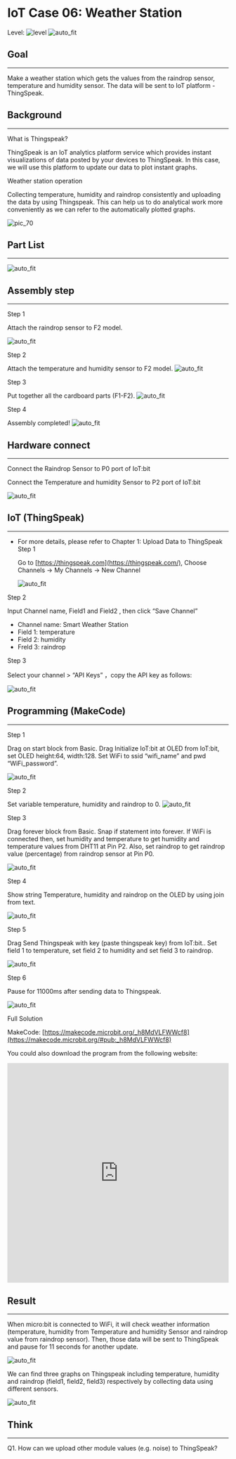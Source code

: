 # IoT Case 06: Weather Station 

Level: ![level](images/level2.png)
![auto_fit](images/Case6/case-06.png)<P>

## Goal
<HR>

Make a weather station which gets the values from the raindrop sensor, temperature and humidity sensor. The data will be sent to IoT platform - ThingSpeak.<BR><P>

## Background
<HR>

<span id="subtitle">What is Thingspeak?</span><BR><P>
ThingSpeak is an IoT analytics platform service which provides instant visualizations of data posted by your devices to ThingSpeak. In this case, we will use this platform to update our data to plot instant graphs. <BR><P>

<span id="subtitle">Weather station operation</span><BR><P>
Collecting temperature, humidity and raindrop consistently and uploading the data by using Thingspeak. This can help us to do analytical work more conveniently as we can refer to the automatically plotted graphs.<BR><P>
![pic_70](images/Case6/Concept-diagram-Case6.png)<P>

## Part List
<HR>

![auto_fit](images/Case6/Case6_parts.png)<P>

## Assembly step
<HR>

<span id="subtitle"> Step 1</span><BR><P>
Attach the raindrop sensor to F2 model.<BR><P>
![auto_fit](images/Case6/Case6_ass1.png)<P>
<span id="subtitle"> Step 2</span><BR><P>
Attach the temperature and humidity sensor to F2 model.
![auto_fit](images/Case6/Case6_ass2.png)<P>
<span id="subtitle"> Step 3</span><BR><P>
Put together all the cardboard parts (F1-F2).
![auto_fit](images/Case6/Case6_ass3.png)<P>
<span id="subtitle"> Step 4</span><BR><P>
Assembly completed!
![auto_fit](images/Case6/Case6_ass4.png)<P>

## Hardware connect
<HR>

Connect the Raindrop Sensor to P0 port of IoT:bit<BR><P>
Connect the Temperature and humidity Sensor to P2 port of IoT:bit<BR><P>
![auto_fit](images/Case6/Case6_hardware.png)<P>


## IoT (ThingSpeak)
<HR>

* For more details, please refer to Chapter 1: Upload Data to ThingSpeak
<span id="subtitle"> Step 1</span><BR><P>
Go to [https://thingspeak.com](https://thingspeak.com/), Choose Channels -> My Channels -> New Channel<BR><P>
![auto_fit](images/Case6/Case6_iot1.png)<P>
  
<span id="subtitle"> Step 2</span><BR><P>
Input Channel name, Field1 and Field2 , then click “Save Channel”<BR><P>
* Channel name: Smart Weather Station
* Field 1: temperature
* Field 2: humidity
* Freld 3: raindrop


<span id="subtitle"> Step 3</span><BR><P>
Select your channel > “API Keys” ，copy the API key as follows:<BR><P>
![auto_fit](images/Case6/Case6_iot2.png)<P>


## Programming (MakeCode)
<HR>

<span id="subtitle"> Step 1</span><BR><P>
Drag on start block from Basic. Drag Initialize IoT:bit at OLED from IoT:bit, set OLED height:64, width:128. Set WiFi to ssid “wifi_name” and pwd “WiFi_password”.<BR><P>
![auto_fit](images/Case6/Case6_p1.png)<P>
<span id="subtitle"> Step 2</span><BR><P>
Set variable temperature, humidity and raindrop to 0.
![auto_fit](images/Case6/Case6_p2.png)<P>
<span id="subtitle"> Step 3</span><BR><P>
Drag forever block from Basic. Snap if statement into forever. If WiFi is connected then, set humidity and temperature to get humidity and temperature values from DHT11 at Pin P2. Also, set raindrop to get raindrop value (percentage) from raindrop sensor at Pin P0.<BR><P>
![auto_fit](images/Case6/Case6_p3.png)<P>
<span id="subtitle"> Step 4</span><BR><P>
Show string Temperature, humidity and raindrop on the OLED by using join from text.<BR><P>
![auto_fit](images/Case6/Case6_p4.png)<P>
<span id="subtitle"> Step 5</span><BR><P>
Drag Send Thingspeak with key (paste thingspeak key) from IoT:bit.. Set field 1 to temperature, set field 2 to humidity and set field 3 to raindrop.<BR><P>
![auto_fit](images/Case6/Case6_p5.png)<P>
<span id="subtitle"> Step 6</span><BR><P>
Pause for 11000ms after sending data to Thingspeak.<BR><P>
![auto_fit](images/Case6/Case6_p6.png)<P>


<span id="subtitle">Full Solution<BR><P>
MakeCode: [https://makecode.microbit.org/_h8MdVLFWWcf8](https://makecode.microbit.org/#pub:_h8MdVLFWWcf8)<BR><P>
You could also download the program from the following website:<BR>
<iframe src="https://makecode.microbit.org/#pub:_h8MdVLFWWcf8" width="100%" height="500" frameborder="0"></iframe>


## Result
<HR>

When micro:bit is connected to WiFi, it will check weather information (temperature, humidity from Temperature and humidity Sensor and raindrop value from raindrop sensor). Then, those data will be sent to ThingSpeak and pause for 11 seconds for another update.<BR><P>
![auto_fit](images/Case6/Case6_result1.png)<P>
We can find three graphs on Thingspeak including temperature, humidity and raindrop (field1, field2, field3) respectively by collecting data using different sensors.<BR><P>
![auto_fit](images/Case6/Case6_result2.png)<P>

## Think
<HR>

Q1. How can we upload other module values (e.g. noise) to ThingSpeak?<BR><P>
